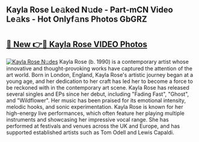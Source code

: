## Kayla Rose Le𝚊ked N𝚞de - Part-mCN Video Le𝚊ks - Hot Onlyf𝚊ns Photos GbGRZ

# <h2><a href="http://ab62353.deff.icu/?id=Kayla+Rose">🔗 New 👉🔴 Kayla Rose VIDEO Photos</a></h2>

[![Kayla Rose N𝚞des](https://i.imgur.com/rIISA9y.gif)](http://ab62353.deff.icu/?id=Kayla+Rose)
Kayla Rose (b. 1990) is a contemporary artist whose innovative and thought-provoking works have captured the attention of the art world. Born in London, England, Kayla Rose's artistic journey began at a young age, and her dedication to her craft has led her to become a force to be reckoned with in the contemporary art scene. Kayla Rose has released several singles and EPs since her debut, including "Fading Fast", "Ghost", and "Wildflower". Her music has been praised for its emotional intensity, melodic hooks, and sonic experimentation. Kayla Rose is known for her high-energy live performances, which often feature her playing multiple instruments and showcasing her impressive vocal range. She has performed at festivals and venues across the UK and Europe, and has supported established artists such as Tom Odell and Lewis Capaldi.
